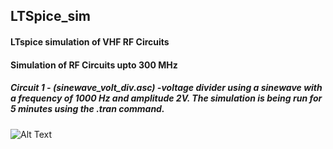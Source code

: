 ## LTSpice_sim
#### LTspice simulation of VHF RF Circuits
#### Simulation of RF Circuits upto 300 MHz

##### Circuit 1 - (sinewave_volt_div.asc) -voltage divider using a sinewave with a frequency of 1000 Hz and amplitude 2V. The simulation is being run for 5 minutes using the .tran command.

![Alt Text](https://github.com/sgma-svn/LTSpice_sim/sinewave_volt_div.png)
